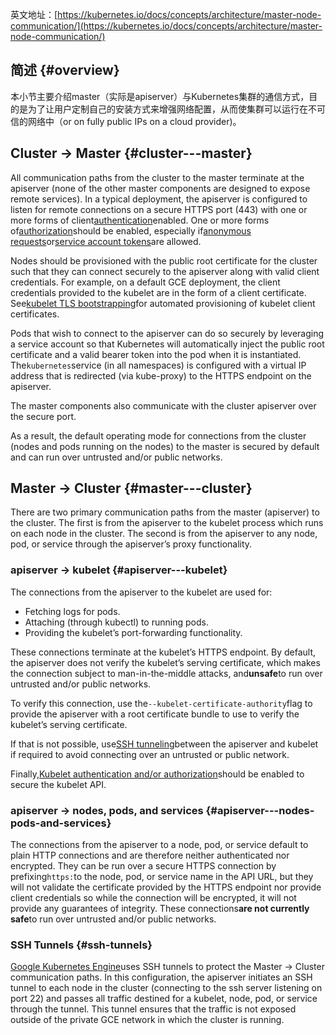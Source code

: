 英文地址：[https://kubernetes.io/docs/concepts/architecture/master-node-communication/](https://kubernetes.io/docs/concepts/architecture/master-node-communication/)

## 简述 {#overview}

本小节主要介绍master（实际是apiserver）与Kubernetes集群的通信方式，目的是为了让用户定制自己的安装方式来增强网络配置，从而使集群可以运行在不可信的网络中（or on fully public IPs on a cloud provider\)。

## Cluster -&gt; Master {#cluster---master}

All communication paths from the cluster to the master terminate at the apiserver \(none of the other master components are designed to expose remote services\). In a typical deployment, the apiserver is configured to listen for remote connections on a secure HTTPS port \(443\) with one or more forms of client[authentication](https://kubernetes.io/docs/admin/authentication/)enabled. One or more forms of[authorization](https://kubernetes.io/docs/admin/authorization/)should be enabled, especially if[anonymous requests](https://kubernetes.io/docs/admin/authentication/#anonymous-requests)or[service account tokens](https://kubernetes.io/docs/admin/authentication/#service-account-tokens)are allowed.

Nodes should be provisioned with the public root certificate for the cluster such that they can connect securely to the apiserver along with valid client credentials. For example, on a default GCE deployment, the client credentials provided to the kubelet are in the form of a client certificate. See[kubelet TLS bootstrapping](https://kubernetes.io/docs/admin/kubelet-tls-bootstrapping/)for automated provisioning of kubelet client certificates.

Pods that wish to connect to the apiserver can do so securely by leveraging a service account so that Kubernetes will automatically inject the public root certificate and a valid bearer token into the pod when it is instantiated. The`kubernetes`service \(in all namespaces\) is configured with a virtual IP address that is redirected \(via kube-proxy\) to the HTTPS endpoint on the apiserver.

The master components also communicate with the cluster apiserver over the secure port.

As a result, the default operating mode for connections from the cluster \(nodes and pods running on the nodes\) to the master is secured by default and can run over untrusted and/or public networks.

## Master -&gt; Cluster {#master---cluster}

There are two primary communication paths from the master \(apiserver\) to the cluster. The first is from the apiserver to the kubelet process which runs on each node in the cluster. The second is from the apiserver to any node, pod, or service through the apiserver’s proxy functionality.

### apiserver -&gt; kubelet {#apiserver---kubelet}

The connections from the apiserver to the kubelet are used for:

* Fetching logs for pods.
* Attaching \(through kubectl\) to running pods.
* Providing the kubelet’s port-forwarding functionality.

These connections terminate at the kubelet’s HTTPS endpoint. By default, the apiserver does not verify the kubelet’s serving certificate, which makes the connection subject to man-in-the-middle attacks, and**unsafe**to run over untrusted and/or public networks.

To verify this connection, use the`--kubelet-certificate-authority`flag to provide the apiserver with a root certificate bundle to use to verify the kubelet’s serving certificate.

If that is not possible, use[SSH tunneling](https://kubernetes.io/docs/concepts/architecture/master-node-communication/#ssh-tunnels)between the apiserver and kubelet if required to avoid connecting over an untrusted or public network.

Finally,[Kubelet authentication and/or authorization](https://kubernetes.io/docs/admin/kubelet-authentication-authorization/)should be enabled to secure the kubelet API.

### apiserver -&gt; nodes, pods, and services {#apiserver---nodes-pods-and-services}

The connections from the apiserver to a node, pod, or service default to plain HTTP connections and are therefore neither authenticated nor encrypted. They can be run over a secure HTTPS connection by prefixing`https:`to the node, pod, or service name in the API URL, but they will not validate the certificate provided by the HTTPS endpoint nor provide client credentials so while the connection will be encrypted, it will not provide any guarantees of integrity. These connections**are not currently safe**to run over untrusted and/or public networks.

### SSH Tunnels {#ssh-tunnels}

[Google Kubernetes Engine](https://cloud.google.com/kubernetes-engine/)uses SSH tunnels to protect the Master -&gt; Cluster communication paths. In this configuration, the apiserver initiates an SSH tunnel to each node in the cluster \(connecting to the ssh server listening on port 22\) and passes all traffic destined for a kubelet, node, pod, or service through the tunnel. This tunnel ensures that the traffic is not exposed outside of the private GCE network in which the cluster is running.

